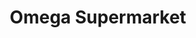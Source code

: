 ---
title: "Omega Supermarket"
url: /geelhoutpark-rustenburg/omega-supermarket/
shop: Supermarkt
---